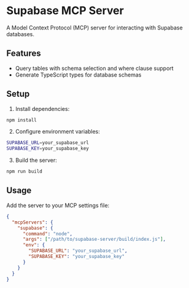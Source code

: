 # Supabase MCP Server

A Model Context Protocol (MCP) server for interacting with Supabase databases.

## Features

- Query tables with schema selection and where clause support
- Generate TypeScript types for database schemas

## Setup

1. Install dependencies:
```bash
npm install
```

2. Configure environment variables:
```bash
SUPABASE_URL=your_supabase_url
SUPABASE_KEY=your_supabase_key
```

3. Build the server:
```bash
npm run build
```

## Usage

Add the server to your MCP settings file:

```json
{
  "mcpServers": {
    "supabase": {
      "command": "node",
      "args": ["/path/to/supabase-server/build/index.js"],
      "env": {
        "SUPABASE_URL": "your_supabase_url",
        "SUPABASE_KEY": "your_supabase_key"
      }
    }
  }
}
```
